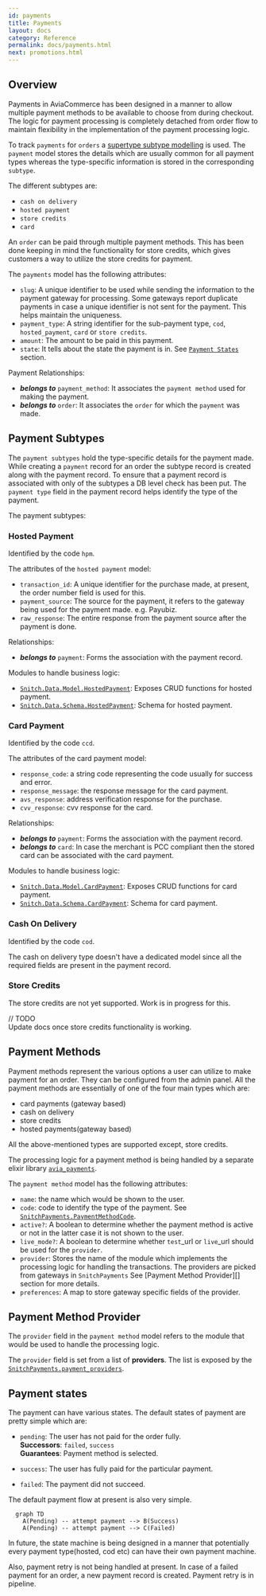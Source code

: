 ```yaml
---
id: payments
title: Payments
layout: docs
category: Reference
permalink: docs/payments.html
next: promotions.html
---
```


## Overview

Payments in AviaCommerce has been designed in a manner to allow multiple payment methods
to be available to choose from during checkout. The logic for payment processing is
completely detached from order flow to maintain flexibility in the implementation
of the payment processing logic.

To track `payments` for `orders` a [supertype subtype modelling][1] is used.
The `payment` model stores the details which are usually common for all payment types
whereas the type-specific information is stored in the corresponding `subtype`.

The different subtypes are:
- `cash on delivery`
- `hosted payment`
- `store credits`
- `card`

An `order` can be paid through multiple payment methods. This has been done keeping
in mind the functionality for store credits, which gives customers a way to utilize the store
credits for payment.

The `payments` model has the following attributes:
- `slug`: A unique identifier to be used while sending the information to the
   payment gateway for processing. Some gateways report duplicate payments in case a unique identifier is not sent for the payment. This helps maintain the uniqueness.
- `payment_type`: A string identifier for the sub-payment type, `cod`,
   `hosted_payment`, `card` or `store credits`.
- `amount`: The amount to be paid in this payment.
- `state`: It tells about the state the payment is in. See [`Payment States`][2] section.

Payment Relationships:
- **_belongs to_** `payment_method`: It associates the `payment method` used for making the payment.
- **_belongs to_** `order`: It associates the `order` for which the `payment` was
  made.

## Payment Subtypes
The `payment subtypes` hold the type-specific details for the payment made. While creating
a `payment` record for an order the subtype record is created along with the payment record.
To ensure that a payment record is associated with only of the subtypes a DB level check has been put. The `payment type` field in the payment record helps identify the type of
the payment.

The payment subtypes:

### Hosted Payment
Identified by the code `hpm`.

The attributes of the `hosted payment` model:
- `transaction_id`: A unique identifier for the purchase made, at present, the order
number field is used for this.
- `payment_source`: The source for the payment, it refers to the gateway being used
for the payment made. e.g. Payubiz.
- `raw_response`: The entire response from the payment source after the payment is done.

Relationships:
- **_belongs to_** `payment`: Forms the association with the payment record.

Modules to handle business logic:
- [`Snitch.Data.Model.HostedPayment`][7]: Exposes CRUD functions for hosted payment.
- [`Snitch.Data.Schema.HostedPayment`][8]: Schema for hosted payment.

### Card Payment
Identified by the code `ccd`.

The attributes of the card payment model:
- `response_code`: a string code representing the code usually for success and error.
- `response_message`: the response message for the card payment.
- `avs_response`: address verification response for the purchase.
- `cvv_response`: cvv response for the card.

Relationships:
- **_belongs to_** `payment`: Forms the association with the payment record.
- **_belongs to_** `card`: In case the merchant is PCC compliant then the stored
card can be associated with the card payment.

Modules to handle business logic:
- [`Snitch.Data.Model.CardPayment`][9]: Exposes CRUD functions for card payment.
- [`Snitch.Data.Schema.CardPayment`][10]: Schema for card payment.

### Cash On Delivery
Identified by the code `cod`.

The cash on delivery type doesn't have a dedicated model since all the required
fields are present in the payment record.

### Store Credits
The store credits are not yet supported. Work is in progress for this.  

// TODO  
Update docs once store credits functionality is working.

## Payment Methods
Payment methods represent the various options a user can utilize to make payment for
an order. They can be configured from the admin panel.
All the payment methods are essentially of one of the four main types which are:
- card payments (gateway based)
- cash on delivery
- store credits
- hosted payments(gateway based)

All the above-mentioned types are supported except, store credits.

The processing logic for a payment method is being handled by a separate elixir
library [`avia_payments`][3].

The `payment method` model has the following attributes:
- `name`: the name which would be shown to the user.
- `code`: code to identify the type of the payment.
    See [`SnitchPayments.PaymentMethodCode`][4].
- `active?`: A boolean to determine whether the payment method is active
    or not in the latter case it is not shown to the user.
- `live_mode?`: A boolean to determine whether `test`_url or `live`_url
    should be used for the `provider`.
- `provider`: Stores the name of the module which implements the processing logic
    for handling the transactions. The providers are picked from gateways in
    `SnitchPayments` See [Payment Method Provider][] section for more details.
- `preferences`: A map to store gateway specific fields of the provider.

## Payment Method Provider
  The `provider` field in the `payment method` model refers to the module that
  would be used to handle the processing logic.

  The `provider` field is set from a list of **providers**. The list is exposed
  by the [`SnitchPayments.payment_providers`][6].

## Payment states
The payment can have various states. The default states of payment are pretty simple
which are:
- `pending`: The user has not paid for the order fully.  
  **Successors**: `failed`, `success`  
  **Guarantees**:
  Payment method is selected.

- `success`: The user has fully paid for the particular payment.

- `failed`: The payment did not succeed.

The default payment flow at present is also very simple.

```mermaid
  graph TD
    A(Pending) -- attempt payment --> B(Success)
    A(Pending) -- attempt payment --> C(Failed)
```

In future, the state machine is being designed in a manner that potentially every
payment type(hosted, cod etc) can have their own payment machine.

Also, payment retry is not being handled at present. In case of a failed payment
for an order, a new payment record is created. Payment retry is in pipeline.

[1]: https://stackoverflow.com/questions/4763141/data-modeling-supertype-subtype
[2]: /docs/payments.html#payment-states
[3]: https://github.com/aviacommerce/avia_payments
[4]: https://github.com/aviacommerce/avia_payments/blob/develop/lib/payment_method_code.ex
[5]: /docs/payments.html#payment-method-provider
[6]: https://github.com/aviacommerce/avia_payments/blob/develop/lib/snitch_payments.ex
[7]: https://github.com/aviacommerce/avia/blob/develop/apps/snitch_core/lib/core/data/model/payment/hosted_payment.ex
[8]: https://github.com/aviacommerce/avia/blob/develop/apps/snitch_core/lib/core/data/schema/payment/hosted_payment.ex
[9]: https://github.com/aviacommerce/avia/blob/develop/apps/snitch_core/lib/core/data/model/payment/card_payment.ex
[10]: https://github.com/aviacommerce/avia/blob/develop/apps/snitch_core/lib/core/data/schema/payment/card_payment.ex
